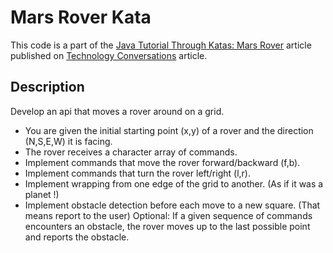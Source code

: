 Mars Rover Kata
===============

This code is a part of the [Java Tutorial Through Katas: Mars Rover](http://technologyconversations.com/2014/10/17/java-tutorial-through-katas-mars-rover/) article published on [Technology Conversations](http://technologyconversations.com/) article.

Description
-----------

Develop an api that moves a rover around on a grid.

* You are given the initial starting point (x,y) of a rover and the direction (N,S,E,W) it is facing.
* The rover receives a character array of commands.
* Implement commands that move the rover forward/backward (f,b).
* Implement commands that turn the rover left/right (l,r).
* Implement wrapping from one edge of the grid to another. (As if it was a planet !)
* Implement obstacle detection before each move to a new square. (That means report to the user)
Optional: If a given sequence of commands encounters an obstacle, the rover moves up to the last possible point and reports the obstacle.
